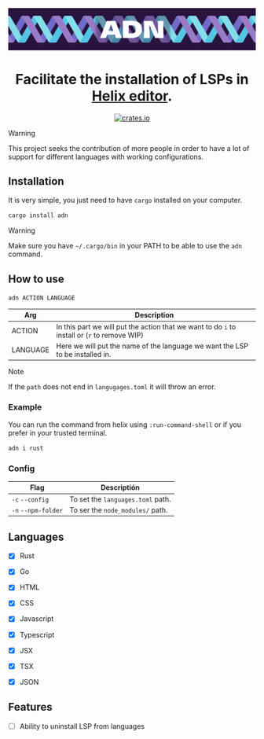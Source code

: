 <div align="center">
<a href="https://github.com/Wilovy09/ADN">
<img src="./static/images/readme.png">
</a>
<h1>Facilitate the installation of LSPs in <a href="https://helix-editor.com/" target="_blank">Helix editor</a>.</h1>

<a target="_blank" href="https://crates.io/crates/adn">
<img alt="crates.io" src="https://img.shields.io/crates/v/adn.svg?style=for-the-badge&color=28153f&logo=rust" height="20">
</a>
</div>

> [!WARNING]
> This project seeks the contribution of more people in order to have a lot of support for different languages with working configurations.

## Installation

It is very simple, you just need to have `cargo` installed on your computer.

```sh
cargo install adn
```

> [!WARNING]
> Make sure you have `~/.cargo/bin` in your PATH to be able to use the `adn` command.

## How to use

```sh
adn ACTION LANGUAGE
```

| Arg      | Description                                                                                  |
|----------|----------------------------------------------------------------------------------------------|
| ACTION   | In this part we will put the action that we want to do `i` to install or (`r` to remove WIP) |
| LANGUAGE | Here we will put the name of the language we want the LSP to be installed in.                |

> [!NOTE]
> If the `path` does not end in `langugages.toml` it will throw an error.

### Example

You can run the command from helix using `:run-command-shell` or if you prefer in your trusted terminal.

```sh
adn i rust
```

### Config

| Flag                | Descriptión                       |
|---------------------|-----------------------------------|
| `-c` `--config`     | To set the `languages.toml` path. |
| `-n` `--npm-folder` | To ser the `node_modules/` path.  |

## Languages

* [x] Rust
* [x] Go
* [x] HTML
* [x] CSS
* [x] Javascript
* [x] Typescript
* [x] JSX
* [x] TSX
* [x] JSON



## Features

* [ ] Ability to uninstall LSP from languages
